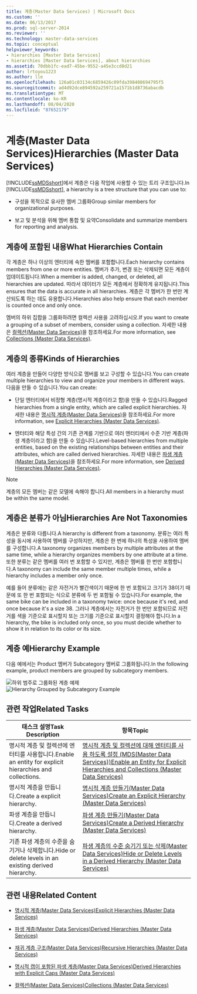 ```yaml
---
title: 계층(Master Data Services) | Microsoft Docs
ms.custom: ''
ms.date: 06/13/2017
ms.prod: sql-server-2014
ms.reviewer: ''
ms.technology: master-data-services
ms.topic: conceptual
helpviewer_keywords:
- hierarchies [Master Data Services]
- hierarchies [Master Data Services], about hierarchies
ms.assetid: 70dbb1fc-ead7-45be-9552-a45e3ccd8d21
author: lrtoyou1223
ms.author: lle
ms.openlocfilehash: 126a01c03134c6859426c09fda398408694795f5
ms.sourcegitcommit: ad4d92dce894592a259721a1571b1d8736abacdb
ms.translationtype: MT
ms.contentlocale: ko-KR
ms.lasthandoff: 08/04/2020
ms.locfileid: "87652179"
---
```

# <a name="hierarchies-master-data-services"></a><span data-ttu-id="cc8b6-102">계층(Master Data Services)</span><span class="sxs-lookup"><span data-stu-id="cc8b6-102">Hierarchies (Master Data Services)</span></span>
  <span data-ttu-id="cc8b6-103">[!INCLUDE[ssMDSshort](../includes/ssmdsshort-md.md)]에서 계층은 다음 작업에 사용할 수 있는 트리 구조입니다.</span><span class="sxs-lookup"><span data-stu-id="cc8b6-103">In [!INCLUDE[ssMDSshort](../includes/ssmdsshort-md.md)], a hierarchy is a tree structure that you can use to:</span></span>

-   <span data-ttu-id="cc8b6-104">구성을 목적으로 유사한 멤버 그룹화</span><span class="sxs-lookup"><span data-stu-id="cc8b6-104">Group similar members for organizational purposes.</span></span>

-   <span data-ttu-id="cc8b6-105">보고 및 분석을 위해 멤버 통합 및 요약</span><span class="sxs-lookup"><span data-stu-id="cc8b6-105">Consolidate and summarize members for reporting and analysis.</span></span>

## <a name="what-hierarchies-contain"></a><span data-ttu-id="cc8b6-106">계층에 포함된 내용</span><span class="sxs-lookup"><span data-stu-id="cc8b6-106">What Hierarchies Contain</span></span>
 <span data-ttu-id="cc8b6-107">각 계층은 하나 이상의 엔터티에 속한 멤버를 포함합니다.</span><span class="sxs-lookup"><span data-stu-id="cc8b6-107">Each hierarchy contains members from one or more entities.</span></span> <span data-ttu-id="cc8b6-108">멤버가 추가, 변경 또는 삭제되면 모든 계층이 업데이트됩니다.</span><span class="sxs-lookup"><span data-stu-id="cc8b6-108">When a member is added, changed, or deleted, all hierarchies are updated.</span></span> <span data-ttu-id="cc8b6-109">따라서 데이터가 모든 계층에서 정확하게 유지됩니다.</span><span class="sxs-lookup"><span data-stu-id="cc8b6-109">This ensures that the data is accurate in all hierarchies.</span></span> <span data-ttu-id="cc8b6-110">계층은 각 멤버가 한 번만 계산되도록 하는 데도 유용합니다.</span><span class="sxs-lookup"><span data-stu-id="cc8b6-110">Hierarchies also help ensure that each member is counted once and only once.</span></span>

 <span data-ttu-id="cc8b6-111">멤버의 하위 집합을 그룹화하려면 컬렉션 사용을 고려하십시오.</span><span class="sxs-lookup"><span data-stu-id="cc8b6-111">If you want to create a grouping of a subset of members, consider using a collection.</span></span> <span data-ttu-id="cc8b6-112">자세한 내용은 [컬렉션&#40;Master Data Services&#41;](collections-master-data-services.md)을 참조하세요.</span><span class="sxs-lookup"><span data-stu-id="cc8b6-112">For more information, see [Collections &#40;Master Data Services&#41;](collections-master-data-services.md).</span></span>

## <a name="kinds-of-hierarchies"></a><span data-ttu-id="cc8b6-113">계층의 종류</span><span class="sxs-lookup"><span data-stu-id="cc8b6-113">Kinds of Hierarchies</span></span>
 <span data-ttu-id="cc8b6-114">여러 계층을 만들어 다양한 방식으로 멤버를 보고 구성할 수 있습니다.</span><span class="sxs-lookup"><span data-stu-id="cc8b6-114">You can create multiple hierarchies to view and organize your members in different ways.</span></span> <span data-ttu-id="cc8b6-115">다음을 만들 수 있습니다.</span><span class="sxs-lookup"><span data-stu-id="cc8b6-115">You can create:</span></span>

-   <span data-ttu-id="cc8b6-116">단일 엔터티에서 비정형 계층(명시적 계층이라고 함)을 만들 수 있습니다.</span><span class="sxs-lookup"><span data-stu-id="cc8b6-116">Ragged hierarchies from a single entity, which are called explicit hierarchies.</span></span> <span data-ttu-id="cc8b6-117">자세한 내용은 [명시적 계층&#40;Master Data Services&#41;](../../2014/master-data-services/explicit-hierarchies-master-data-services.md)을 참조하세요.</span><span class="sxs-lookup"><span data-stu-id="cc8b6-117">For more information, see [Explicit Hierarchies &#40;Master Data Services&#41;](../../2014/master-data-services/explicit-hierarchies-master-data-services.md).</span></span>

-   <span data-ttu-id="cc8b6-118">엔터티와 해당 특성 간의 기존 관계를 기반으로 여러 엔터티에서 수준 기반 계층(파생 계층이라고 함)을 만들 수 있습니다.</span><span class="sxs-lookup"><span data-stu-id="cc8b6-118">Level-based hierarchies from multiple entities, based on the existing relationships between entities and their attributes, which are called derived hierarchies.</span></span> <span data-ttu-id="cc8b6-119">자세한 내용은 [파생 계층&#40;Master Data Services&#41;](../../2014/master-data-services/derived-hierarchies-master-data-services.md)을 참조하세요.</span><span class="sxs-lookup"><span data-stu-id="cc8b6-119">For more information, see [Derived Hierarchies &#40;Master Data Services&#41;](../../2014/master-data-services/derived-hierarchies-master-data-services.md).</span></span>

> [!NOTE]
>  <span data-ttu-id="cc8b6-120">계층의 모든 멤버는 같은 모델에 속해야 합니다.</span><span class="sxs-lookup"><span data-stu-id="cc8b6-120">All members in a hierarchy must be within the same model.</span></span>

## <a name="hierarchies-are-not-taxonomies"></a><span data-ttu-id="cc8b6-121">계층은 분류가 아님</span><span class="sxs-lookup"><span data-stu-id="cc8b6-121">Hierarchies Are Not Taxonomies</span></span>
 <span data-ttu-id="cc8b6-122">계층은 분류와 다릅니다.</span><span class="sxs-lookup"><span data-stu-id="cc8b6-122">A hierarchy is different from a taxonomy.</span></span> <span data-ttu-id="cc8b6-123">분류는 여러 특성을 동시에 사용하여 멤버를 구성하지만, 계층은 한 번에 하나의 특성을 사용하여 멤버를 구성합니다.</span><span class="sxs-lookup"><span data-stu-id="cc8b6-123">A taxonomy organizes members by multiple attributes at the same time, while a hierarchy organizes members by one attribute at a time.</span></span> <span data-ttu-id="cc8b6-124">또한 분류는 같은 멤버를 여러 번 포함할 수 있지만, 계층은 멤버를 한 번만 포함합니다.</span><span class="sxs-lookup"><span data-stu-id="cc8b6-124">A taxonomy can include the same member multiple times, while a hierarchy includes a member only once.</span></span>

 <span data-ttu-id="cc8b6-125">예를 들어 분류에는 같은 자전거가 빨간색이기 때문에 한 번 포함되고 크기가 38이기 때문에 또 한 번 포함되는 식으로 분류에 두 번 포함될 수 있습니다.</span><span class="sxs-lookup"><span data-stu-id="cc8b6-125">For example, the same bike can be included in a taxonomy twice: once because it's red, and once because it's a size 38.</span></span> <span data-ttu-id="cc8b6-126">그러나 계층에서는 자전거가 한 번만 포함되므로 자전거를 색을 기준으로 표시할지 또는 크기를 기준으로 표시할지 결정해야 합니다.</span><span class="sxs-lookup"><span data-stu-id="cc8b6-126">In a hierarchy, the bike is included only once, so you must decide whether to show it in relation to its color or its size.</span></span>

## <a name="hierarchy-example"></a><span data-ttu-id="cc8b6-127">계층 예</span><span class="sxs-lookup"><span data-stu-id="cc8b6-127">Hierarchy Example</span></span>
 <span data-ttu-id="cc8b6-128">다음 예에서는 Product 멤버가 Subcategory 멤버로 그룹화됩니다.</span><span class="sxs-lookup"><span data-stu-id="cc8b6-128">In the following example, product members are grouped by subcategory members.</span></span>

 <span data-ttu-id="cc8b6-129">![하위 범주로 그룹화된 계층 예제](../../2014/master-data-services/media/mds-conc-hierarchy.gif "하위 범주로 그룹화된 계층 예제")</span><span class="sxs-lookup"><span data-stu-id="cc8b6-129">![Hierarchy Grouped by Subcategory Example](../../2014/master-data-services/media/mds-conc-hierarchy.gif "Hierarchy Grouped by Subcategory Example")</span></span>

## <a name="related-tasks"></a><span data-ttu-id="cc8b6-130">관련 작업</span><span class="sxs-lookup"><span data-stu-id="cc8b6-130">Related Tasks</span></span>

|<span data-ttu-id="cc8b6-131">태스크 설명</span><span class="sxs-lookup"><span data-stu-id="cc8b6-131">Task Description</span></span>|<span data-ttu-id="cc8b6-132">항목</span><span class="sxs-lookup"><span data-stu-id="cc8b6-132">Topic</span></span>|
|----------------------|-----------|
|<span data-ttu-id="cc8b6-133">명시적 계층 및 컬렉션에 엔터티를 사용합니다.</span><span class="sxs-lookup"><span data-stu-id="cc8b6-133">Enable an entity for explicit hierarchies and collections.</span></span>|[<span data-ttu-id="cc8b6-134">명시적 계층 및 컬렉션에 대해 엔터티를 사용 하도록 설정 &#40;MDS(Master Data Services)&#41;</span><span class="sxs-lookup"><span data-stu-id="cc8b6-134">Enable an Entity for Explicit Hierarchies and Collections &#40;Master Data Services&#41;</span></span>](../../2014/master-data-services/enable-an-entity-for-explicit-hierarchies-and-collections-master-data-services.md)|
|<span data-ttu-id="cc8b6-135">명시적 계층을 만듭니다.</span><span class="sxs-lookup"><span data-stu-id="cc8b6-135">Create a explicit hierarchy.</span></span>|[<span data-ttu-id="cc8b6-136">명시적 계층 만들기&#40;Master Data Services&#41;</span><span class="sxs-lookup"><span data-stu-id="cc8b6-136">Create an Explicit Hierarchy &#40;Master Data Services&#41;</span></span>](../../2014/master-data-services/create-an-explicit-hierarchy-master-data-services.md)|
|<span data-ttu-id="cc8b6-137">파생 계층을 만듭니다.</span><span class="sxs-lookup"><span data-stu-id="cc8b6-137">Create a derived hierarchy.</span></span>|[<span data-ttu-id="cc8b6-138">파생 계층 만들기&#40;Master Data Services&#41;</span><span class="sxs-lookup"><span data-stu-id="cc8b6-138">Create a Derived Hierarchy &#40;Master Data Services&#41;</span></span>](../../2014/master-data-services/create-a-derived-hierarchy-master-data-services.md)|
|<span data-ttu-id="cc8b6-139">기존 파생 계층의 수준을 숨기거나 삭제합니다.</span><span class="sxs-lookup"><span data-stu-id="cc8b6-139">Hide or delete levels in an existing derived hierarchy.</span></span>|[<span data-ttu-id="cc8b6-140">파생 계층의 수준 숨기기 또는 삭제&#40;Master Data Services&#41;</span><span class="sxs-lookup"><span data-stu-id="cc8b6-140">Hide or Delete Levels in a Derived Hierarchy &#40;Master Data Services&#41;</span></span>](../../2014/master-data-services/hide-or-delete-levels-in-a-derived-hierarchy-master-data-services.md)|

## <a name="related-content"></a><span data-ttu-id="cc8b6-141">관련 내용</span><span class="sxs-lookup"><span data-stu-id="cc8b6-141">Related Content</span></span>

-   [<span data-ttu-id="cc8b6-142">명시적 계층&#40;Master Data Services&#41;</span><span class="sxs-lookup"><span data-stu-id="cc8b6-142">Explicit Hierarchies &#40;Master Data Services&#41;</span></span>](../../2014/master-data-services/explicit-hierarchies-master-data-services.md)

-   [<span data-ttu-id="cc8b6-143">파생 계층&#40;Master Data Services&#41;</span><span class="sxs-lookup"><span data-stu-id="cc8b6-143">Derived Hierarchies &#40;Master Data Services&#41;</span></span>](../../2014/master-data-services/derived-hierarchies-master-data-services.md)

-   [<span data-ttu-id="cc8b6-144">재귀 계층 구조&#40;Master Data Services&#41;</span><span class="sxs-lookup"><span data-stu-id="cc8b6-144">Recursive Hierarchies &#40;Master Data Services&#41;</span></span>](../../2014/master-data-services/recursive-hierarchies-master-data-services.md)

-   [<span data-ttu-id="cc8b6-145">명시적 캡이 포함된 파생 계층&#40;Master Data Services&#41;</span><span class="sxs-lookup"><span data-stu-id="cc8b6-145">Derived Hierarchies with Explicit Caps &#40;Master Data Services&#41;</span></span>](../../2014/master-data-services/derived-hierarchies-with-explicit-caps-master-data-services.md)

-   [<span data-ttu-id="cc8b6-146">컬렉션&#40;Master Data Services&#41;</span><span class="sxs-lookup"><span data-stu-id="cc8b6-146">Collections &#40;Master Data Services&#41;</span></span>](collections-master-data-services.md)


